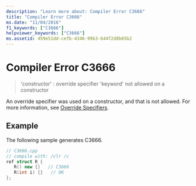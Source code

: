 ```yaml
---
description: "Learn more about: Compiler Error C3666"
title: "Compiler Error C3666"
ms.date: "11/04/2016"
f1_keywords: ["C3666"]
helpviewer_keywords: ["C3666"]
ms.assetid: 459e51dd-cefb-4346-99b3-644f2d8b65b2
---
```

# Compiler Error C3666

> 'constructor' : override specifier 'keyword' not allowed on a constructor

An override specifier was used on a constructor, and that is not allowed. For more information, see [Override Specifiers](../../extensions/override-specifiers-cpp-component-extensions.md).

## Example

The following sample generates C3666.

```cpp
// C3666.cpp
// compile with: /clr /c
ref struct R {
   R() new {}   // C3666
   R(int i) {}   // OK
};
```
